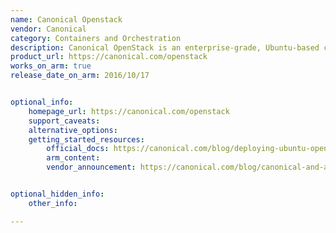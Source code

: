 ```yaml
---
name: Canonical Openstack 
vendor: Canonical
category: Containers and Orchestration
description: Canonical OpenStack is an enterprise-grade, Ubuntu-based cloud platform built from pure upstream OpenStack projects, offering production-ready stability, API compatibility, and simplified deployment through Sunbeam.
product_url: https://canonical.com/openstack
works_on_arm: true
release_date_on_arm: 2016/10/17


optional_info:
    homepage_url: https://canonical.com/openstack
    support_caveats:
    alternative_options:
    getting_started_resources:
        official_docs: https://canonical.com/blog/deploying-ubuntu-openstack-to-arm64-servers
        arm_content:
        vendor_announcement: https://canonical.com/blog/canonical-and-arm-collaborate-on-openstack


optional_hidden_info:
    other_info: 

---
```

